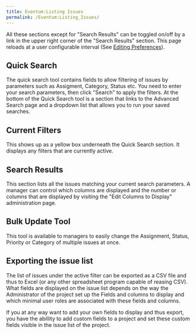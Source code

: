 ```yaml
---
title: Eventum:Listing Issues
permalink: /Eventum:Listing_Issues/
---
```


All these sections except for "Search Results" can be toggled on/off by a link in the upper right corner of the "Search Results" section. This page reloads at a user configurable interval (See [Editing Preferences](/Editing_Preferences "wikilink")).

Quick Search
------------

The quick search tool contains fields to allow filtering of issues by parameters such as Assigment, Category, Status etc. You need to enter your search parameters, then click "Search" to apply the filters. At the bottom of the Quick Search tool is a section that links to the Advanced Search page and a dropdown list that allows you to run your saved searches.

Current Filters
---------------

This shows up as a yellow box underneath the Quick Search section. It displays any filters that are currently active.

Search Results
--------------

This section lists all the issues matching your current search parameters. A manager can control which columns are displayed and the number or columns that are displayed by visiting the "Edit Columns to Display" administration page.

Bulk Update Tool
----------------

This tool is available to managers to easily change the Assignment, Status, Priority or Category of multiple issues at once.

Exporting the issue list
------------------------

The list of issues under the active filter can be exported as a CSV file and thus to Excel (or any other spreadsheet program capable of reasing CSV). What fields are displayed on the issue list depends on the way the Administrator of the project set up the Fields and columns to display and which minimal user roles are associated with these fields and columns.

If you at any way want to add your own fields to display and thus export, you have the abillity to add custom fields to a project and set these custom fields visible in the issue list of the project.